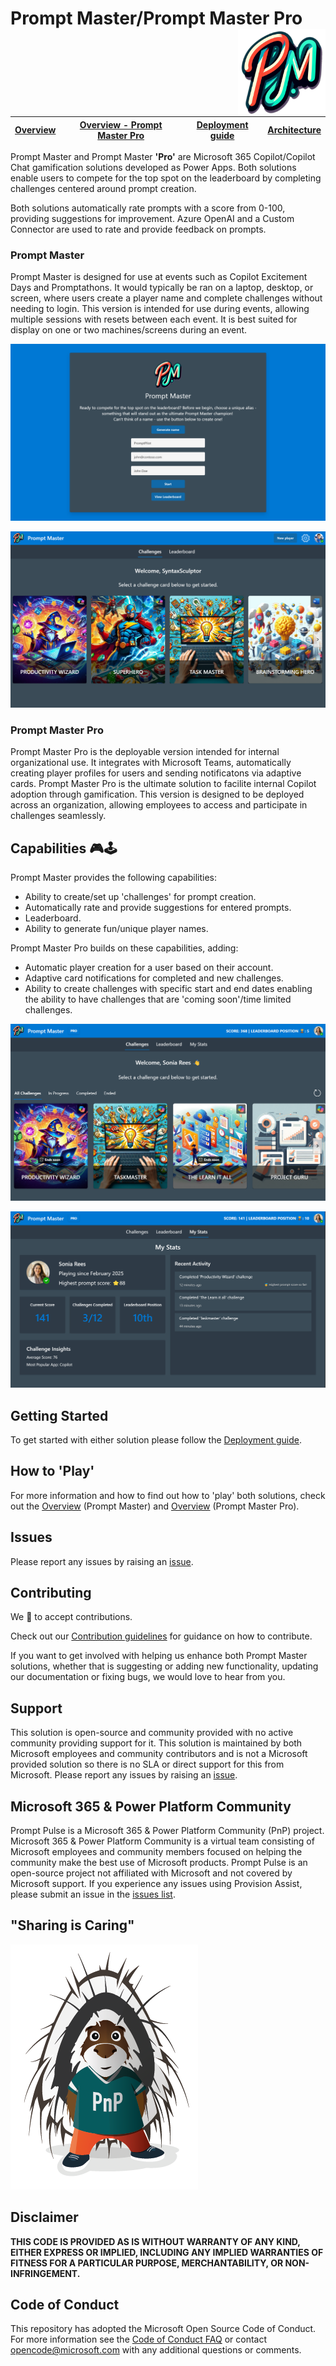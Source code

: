 # Prompt Master/Prompt Master Pro <img align="right" width="140" height="140" src="https://github.com/pnp/prompt-master/blob/main/Documentation/Images/prompt-master-logo.png"> 

| [Overview](/Documentation/Overview.md) | [Overview - Prompt Master Pro](/Documentation/Overview-PMPro.md) | [Deployment guide](/Documentation/Deployment-guide.md) | [Architecture](/Documentation/Architecture.md)
| ---- | ---- | ---- | ----

Prompt Master and Prompt Master **'Pro'** are Microsoft 365 Copilot/Copilot Chat gamification solutions developed as Power Apps. Both solutions enable users to compete for the top spot on the leaderboard by completing challenges centered around prompt creation.

Both solutions automatically rate prompts with a score from 0-100, providing suggestions for improvement. Azure OpenAI and a Custom Connector are used to rate and provide feedback on prompts.

### Prompt Master

Prompt Master is designed for use at events such as Copilot Excitement Days and Promptathons. It would typically be ran on a laptop, desktop, or screen, where users create a player name and complete challenges without needing to login. This version is intended for use during events, allowing multiple sessions with resets between each event. It is best suited for display on one or two machines/screens during an event.

<img src="https://github.com/pnp/prompt-master/blob/main/Documentation/Images/promptmaster-start-screenshot.png?raw=true" alt="Prompt Master Start Screenshot"><br/>

<img src="https://github.com/pnp/prompt-master/blob/main/Documentation/Images/promptmaster-challenges-screenshot.png?raw=true" alt="Prompt Master Challenges Screenshot"><br/>

### Prompt Master Pro

Prompt Master Pro is the deployable version intended for internal organizational use. It integrates with Microsoft Teams, automatically creating player profiles for users and sending notificatons via adaptive cards. Prompt Master Pro is the ultimate solution to facilite internal Copilot adoption through gamification. This version is designed to be deployed across an organization, allowing employees to access and participate in challenges seamlessly.

## Capabilities 🎮🕹️

Prompt Master provides the following capabilities:

- Ability to create/set up 'challenges' for prompt creation.
- Automatically rate and provide suggestions for entered prompts.
- Leaderboard.
- Ability to generate fun/unique player names.

Prompt Master Pro builds on these capabilities, adding:

- Automatic player creation for a user based on their account.
- Adaptive card notifications for completed and new challenges.
- Ability to create challenges with specific start and end dates enabling the ability to have challenges that are 'coming soon'/time limited challenges.

<img src="https://github.com/pnp/prompt-master/blob/main/Documentation/Images/promptmasterpro-challenges-screenshot.png?raw=true" alt="Prompt Master Pro Challenges Screenshot"><br/>

<img src="https://github.com/pnp/prompt-master/blob/main/Documentation/Images/promptmasterpro-stats-screenshot.png?raw=true" alt="Prompt Master Pro My Stats Screenshot"><br/>


## Getting Started

To get started with either solution please follow the [Deployment guide](Documentation/Deployment-guide.md). 

## How to 'Play'

For more information and how to find out how to 'play' both solutions, check out the [Overview](Documentation/Overview.md) (Prompt Master) and  [Overview](Documentation/Overview-PMPro.md) (Prompt Master Pro).

## Issues

Please report any issues by raising an [issue](https://github.com/pnp/prompt-master/issues/new/choose).

## Contributing

We 💖 to accept contributions.

Check out our [Contribution guidelines](/CONTRIBUTING.md) for guidance on how to contribute. 

If you want to get involved with helping us enhance both Prompt Master solutions, whether that is suggesting or adding new functionality, updating our documentation or fixing bugs, we would love to hear from you.

## Support

This solution is open-source and community provided with no active community providing support for it. This solution is maintained by both Microsoft employees and community contributors and is not a Microsoft provided solution so there is no SLA or direct support for this from Microsoft. Please report any issues by raising an [issue](https://github.com/pnp/prompt-master/issues/new/choose).

## Microsoft 365 & Power Platform Community

Prompt Pulse is a Microsoft 365 & Power Platform Community (PnP) project. Microsoft 365 & Power Platform Community is a virtual team consisting of Microsoft employees and community members focused on helping the community make the best use of Microsoft products. Prompt Pulse is an open-source project not affiliated with Microsoft and not covered by Microsoft support. If you experience any issues using Provision Assist, please submit an issue in the [issues list](https://github.com/pnp/prompt-master/issues).

## "Sharing is Caring"

![Parker PnP](./Documentation/Images/parker-pnp.png)

## Disclaimer

**THIS CODE IS PROVIDED AS IS WITHOUT WARRANTY OF ANY KIND, EITHER EXPRESS OR IMPLIED, INCLUDING ANY IMPLIED WARRANTIES OF FITNESS FOR A PARTICULAR PURPOSE, MERCHANTABILITY, OR NON-INFRINGEMENT.**

## Code of Conduct

This repository has adopted the Microsoft Open Source Code of Conduct. For more information see the [Code of Conduct FAQ](https://opensource.microsoft.com/codeofconduct/faq/) or contact opencode@microsoft.com with any additional questions or comments.
